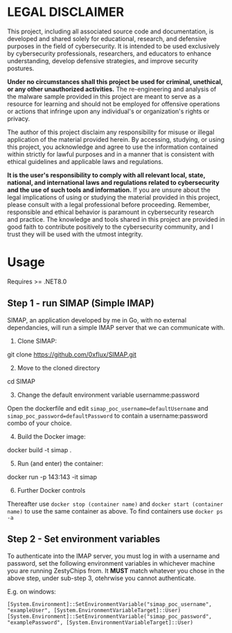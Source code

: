 # LEGAL DISCLAIMER

This project, including all associated source code and documentation, is developed and shared solely for educational, research, and defensive purposes in the field of cybersecurity. It is intended to be used exclusively by cybersecurity professionals, researchers, and educators to enhance understanding, develop defensive strategies, and improve security postures.

**Under no circumstances shall this project be used for criminal, unethical, or any other unauthorized activities.** The re-engineering and analysis of the malware sample provided in this project are meant to serve as a resource for learning and should not be employed for offensive operations or actions that infringe upon any individual's or organization's rights or privacy.

The author of this project disclaim any responsibility for misuse or illegal application of the material provided herein. By accessing, studying, or using this project, you acknowledge and agree to use the information contained within strictly for lawful purposes and in a manner that is consistent with ethical guidelines and applicable laws and regulations.

**It is the user's responsibility to comply with all relevant local, state, national, and international laws and regulations related to cybersecurity and the use of such tools and information.** If you are unsure about the legal implications of using or studying the material provided in this project, please consult with a legal professional before proceeding. Remember, responsible and ethical behavior is paramount in cybersecurity research and practice. The knowledge and tools shared in this project are provided in good faith to contribute positively to the cybersecurity community, and I trust they will be used with the utmost integrity.

# Usage

Requires >= .NET8.0

## Step 1 - run SIMAP (Simple IMAP)

SIMAP, an application developed by me in Go, with no external dependancies, will run a simple IMAP server that we can communicate with.

1. Clone SIMAP:

git clone https://github.com/0xflux/SIMAP.git

2. Move to the cloned directory

cd SIMAP

3. Change the default environment variable usernamme:password

Open the dockerfile and edit `simap_poc_username=defaultUsername` and `simap_poc_password=defaultPassword` to contain a username:password combo of your choice.

4. Build the Docker image:

docker build -t simap .

5. Run (and enter) the container:

docker run -p 143:143 -it simap

6. Further Docker controls

Thereafter use `docker stop (container name)` and `docker start (container name)` to use the same container as above. To find containers use `docker ps -a`

## Step 2 - Set environment variables

To authenticate into the IMAP server, you must log in with a username and password, set the following environment variables in whichever machine you are running ZestyChips from. It **MUST** match whatever 
you chose in the above step, under sub-step 3, otehrwise you cannot authenticate.

E.g. on windows:

```
[System.Environment]::SetEnvironmentVariable("simap_poc_username", "exampleUser", [System.EnvironmentVariableTarget]::User)
[System.Environment]::SetEnvironmentVariable("simap_poc_password", "examplePassword", [System.EnvironmentVariableTarget]::User)
```
